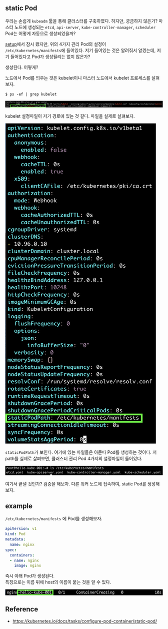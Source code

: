 ## static Pod
우리는 손쉽게 `kubeadm` 툴을 통해 클러스터를 구축하였다.
하지만, 궁금하지 않은가? 
마스터 노드에 생성되는 `etcd`, `api-server`, `kube-controller-manager`, `scheduler` Pod는 어떻게 자동으로 생성되었을까?

[setup](../0_Setup/0_1_setup.md)에서 잠시 봤지만, 위의 4가지 관리 Pod의 설정이 `/etc/kubernetes/manifests`에 들어있다.
저기 들어있는 것은 알려줘서 알겠는데, 저기 들어있다고 Pod가 생성될리는 없지 않은가?

생성된다. 어떻게?  

노드에서 Pod를 띄우는 것은 kubelet이니 마스터 노드에서 kubelet 프로세스를 살펴보자.

~~~
$ ps -ef | grep kubelet
~~~

![kubelet process](./img/kubelet-process.png)

kubelet 설정파일이 저기 경로에 있는 것 같다. 파일을 실제로 살펴보자.

![kubelet config](./img/kubelet-config.png)

`staticPodPath`가 보인다. 여기에 있는 파일들은 아묻따 Pod를 생성하는 것이다.
저 path를 실제로 살펴보면, 클러스터 관리 Pod 4가지의 설정파일이 들어있다.

![list](./img/list.png)

여기서 끝낼 것인가? 검증을 해보자.
다른 워커 노드에 접속하여, static Pod를 생성해보자.


## example
`/etc/kubernetes/manifests` 에 Pod를 생성해보자.

~~~yaml
apiVersion: v1
kind: Pod
metadata:
  name: nginx
spec:
  containers:
  - name: nginx
    image: nginx
~~~

즉시 아래 Pod가 생성된다.  
특징으로는 이름 뒤에 host의 이름이 붙는 것을 알 수 있다.

![static pod](./img/static-pod.png)



## Reference
- https://kubernetes.io/docs/tasks/configure-pod-container/static-pod/